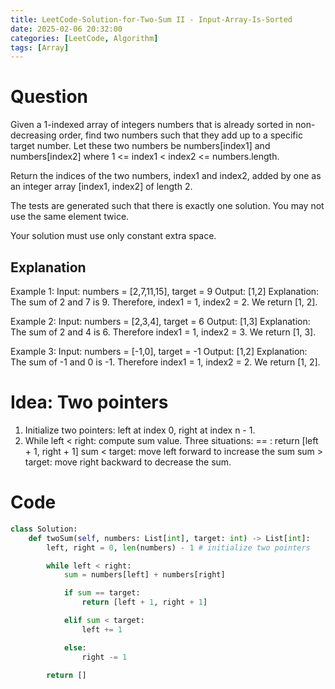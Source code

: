 ```yaml
---
title: LeetCode-Solution-for-Two-Sum II - Input-Array-Is-Sorted
date: 2025-02-06 20:32:00
categories: [LeetCode, Algorithm]
tags: [Array]
---
```


# Question

Given a 1-indexed array of integers numbers that is already sorted in non-decreasing order, find two numbers such that they add up to a specific target number. Let these two numbers be numbers[index1] and numbers[index2] where 1 <= index1 < index2 <= numbers.length.

Return the indices of the two numbers, index1 and index2, added by one as an integer array [index1, index2] of length 2.

The tests are generated such that there is exactly one solution. You may not use the same element twice.

Your solution must use only constant extra space.

## Explanation

Example 1:
Input: numbers = [2,7,11,15], target = 9
Output: [1,2]
Explanation: The sum of 2 and 7 is 9. Therefore, index1 = 1, index2 = 2. We return [1, 2].

Example 2:
Input: numbers = [2,3,4], target = 6
Output: [1,3]
Explanation: The sum of 2 and 4 is 6. Therefore index1 = 1, index2 = 3. We return [1, 3].

Example 3:
Input: numbers = [-1,0], target = -1
Output: [1,2]
Explanation: The sum of -1 and 0 is -1. Therefore index1 = 1, index2 = 2. We return [1, 2].

# Idea: Two pointers

1. Initialize two pointers: left at index 0, right at index n - 1.
2. While left < right: compute sum value.
   Three situations:
   == : return [left + 1, right + 1]
   sum < target: move left forward to increase the sum
   sum > target: move right backward to decrease the sum.

# Code

```python
class Solution:
    def twoSum(self, numbers: List[int], target: int) -> List[int]:
        left, right = 0, len(numbers) - 1 # initialize two pointers

        while left < right:
            sum = numbers[left] + numbers[right]

            if sum == target:
                return [left + 1, right + 1]

            elif sum < target:
                left += 1

            else:
                right -= 1

        return []


```
